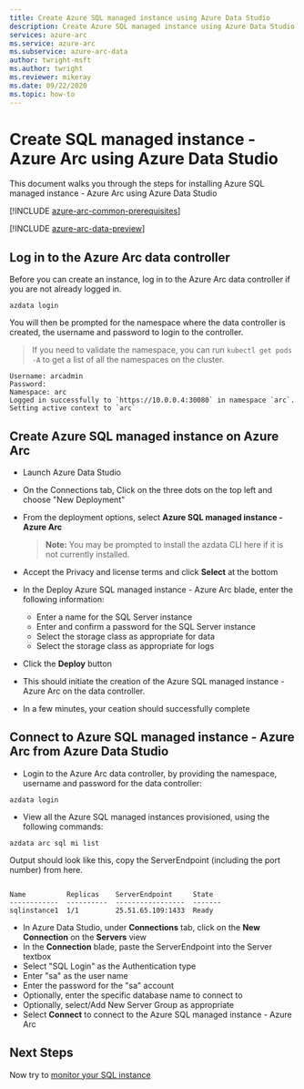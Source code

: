 ```yaml
---
title: Create Azure SQL managed instance using Azure Data Studio
description: Create Azure SQL managed instance using Azure Data Studio
services: azure-arc
ms.service: azure-arc
ms.subservice: azure-arc-data
author: twright-msft
ms.author: twright
ms.reviewer: mikeray
ms.date: 09/22/2020
ms.topic: how-to
---
```


# Create SQL managed instance - Azure Arc using Azure Data Studio

This document walks you through the steps for installing Azure SQL managed instance - Azure Arc using Azure Data Studio

[!INCLUDE [azure-arc-common-prerequisites](../../../includes/azure-arc-common-prerequisites.md)]

[!INCLUDE [azure-arc-data-preview](../../../includes/azure-arc-data-preview.md)]

## Log in to the Azure Arc data controller

Before you can create an instance, log in to the Azure Arc data controller if you are not already logged in.

```console
azdata login
```

You will then be prompted for the namespace where the data controller is created, the username and password to login to the controller.  

> If you need to validate the namespace, you can run ```kubectl get pods -A``` to get a list of all the namespaces on the cluster.

```console
Username: arcadmin
Password:
Namespace: arc
Logged in successfully to `https://10.0.0.4:30080` in namespace `arc`. Setting active context to `arc`
```

## Create Azure SQL managed instance on Azure Arc

- Launch Azure Data Studio
- On the Connections tab, Click on the three dots on the top left and choose "New Deployment"
- From the deployment options, select **Azure SQL managed instance - Azure Arc** 
  > **Note:** You may be prompted to install the azdata CLI here if it is not currently installed.
- Accept the Privacy and license terms and click **Select** at the bottom



- In the Deploy Azure SQL managed instance - Azure Arc blade, enter the following information:
  - Enter a name for the SQL Server instance
  - Enter and confirm a password for the SQL Server instance
  - Select the storage class as appropriate for data
  - Select the storage class as appropriate for logs

- Click the **Deploy** button

- This should initiate the creation of the Azure SQL managed instance - Azure Arc on the data controller.

- In a few minutes, your ceation should successfully complete

## Connect to Azure SQL managed instance - Azure Arc from Azure Data Studio

- Login to the Azure Arc data controller, by providing the namespace, username and password for the data controller: 
```console
azdata login
```

- View all the Azure SQL managed instances provisioned, using the following commands:

```console
azdata arc sql mi list
```

Output should look like this, copy the ServerEndpoint (including the port number) from here.

```console

Name          Replicas    ServerEndpoint     State
------------  ----------  -----------------  -------
sqlinstance1  1/1         25.51.65.109:1433  Ready
```

- In Azure Data Studio, under **Connections** tab, click on the **New Connection** on the **Servers** view
- In the **Connection** blade, paste the ServerEndpoint into the Server textbox
- Select "SQL Login" as the Authentication type
- Enter "sa" as the user name
- Enter the password for the "sa" account
- Optionally, enter the specific database name to connect to
- Optionally, select/Add New Server Group as appropriate
- Select **Connect** to connect to the Azure SQL managed instance - Azure Arc




## Next Steps

Now try to [monitor your SQL instance](monitor-grafana-kibana.md)
